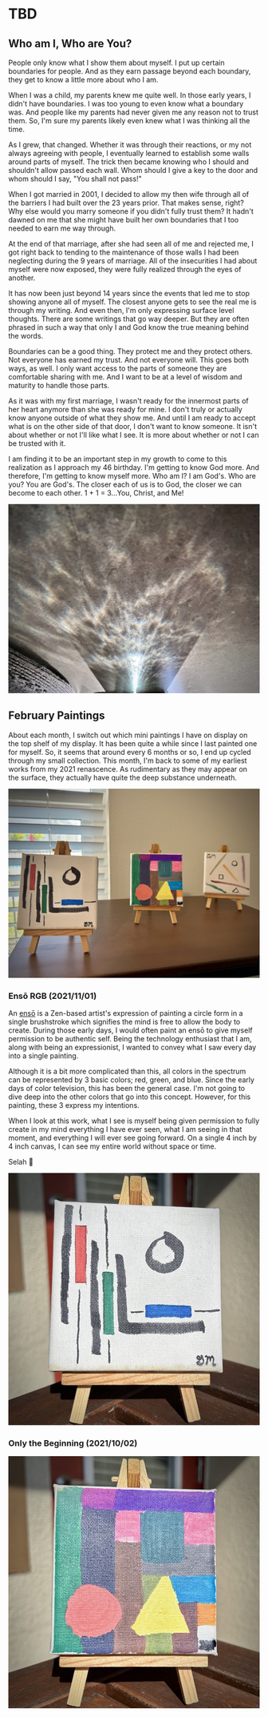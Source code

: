 # TBD

## Who am I, Who are You?

People only know what I show them about myself. I put up certain boundaries for people. And as they earn passage beyond each boundary, they get to know a little more about who I am.

When I was a child, my parents knew me quite well. In those early years, I didn't have boundaries. I was too young to even know what a boundary was. And people like my parents had never given me any reason not to trust them. So, I'm sure my parents likely even knew what I was thinking all the time.

As I grew, that changed. Whether it was through their reactions, or my not always agreeing with people, I eventually learned to establish some walls around parts of myself. The trick then became knowing who I should and shouldn't allow passed each wall. Whom should I give a key to the door and whom should I say, "You shall not pass!"

When I got married in 2001, I decided to allow my then wife through all of the barriers I had built over the 23 years prior. That makes sense, right? Why else would you marry someone if you didn't fully trust them? It hadn't dawned on me that she might have built her own boundaries that I too needed to earn me way through.

At the end of that marriage, after she had seen all of me and rejected me, I got right back to tending to the maintenance of those walls I had been neglecting during the 9 years of marriage. All of the insecurities I had about myself were now exposed, they were fully realized through the eyes of another.

It has now been just beyond 14 years since the events that led me to stop showing anyone all of myself. The closest anyone gets to see the real me is through my writing. And even then, I'm only expressing surface level thoughts. There are some writings that go way deeper. But they are often phrased in such a way that only I and God know the true meaning behind the words.

Boundaries can be a good thing. They protect me and they protect others. Not everyone has earned my trust. And not everyone will. This goes both ways, as well. I only want access to the parts of someone they are comfortable sharing with me. And I want to be at a level of wisdom and maturity to handle those parts.

As it was with my first marriage, I wasn't ready for the innermost parts of her heart anymore than she was ready for mine. I don't truly or actually know anyone outside of what they show me. And until I am ready to accept what is on the other side of that door, I don't want to know someone. It isn't about whether or not I'll like what I see. It is more about whether or not I can be trusted with it.

I am finding it to be an important step in my growth to come to this realization as I approach my 46 birthday. I'm getting to know God more. And therefore, I'm getting to know myself more. Who am I? I am God's. Who are you? You are God's. The closer each of us is to God, the closer we can become to each other. 1 + 1 = 3...You, Christ, and Me!

![Sunlight reflecting on a surface through a glass of water.](./img/IMG_2306.jpeg)

## February Paintings

About each month, I switch out which mini paintings I have on display on the top shelf of my display. It has been quite a while since I last painted one for myself. So, it seems that around every 6 months or so, I end up cycled through my small collection. This month, I'm back to some of my earliest works from my 2021 renascence. As rudimentary as they may appear on the surface, they actually have quite the deep substance underneath.

![3 mini paintings on mini easels on a shelf](./img/IMG_2315.jpeg)

### Ensō RGB (2021/11/01)

An [ensō](https://en.wikipedia.org/wiki/Ens%25C5%258D) is a Zen-based artist's expression of painting a circle form in a single brushstroke which signifies the mind is free to allow the body to create. During those early days, I would often paint an ensō to give myself permission to be authentic self. Being the technology enthusiast that I am, along with being an expressionist, I wanted to convey what I saw every day into a single painting.

Although it is a bit more complicated than this, all colors in the spectrum can be represented by 3 basic colors; red, green, and blue. Since the early days of color television, this has been the general case. I'm not going to dive deep into the other colors that go into this concept. However, for this painting, these 3 express my intentions.

When I look at this work, what I see is myself being given permission to fully create in my mind everything I have ever seen, what I am seeing in that moment, and everything I will ever see going forward. On a single 4 inch by 4 inch canvas, I can see my entire world without space or time.

Selah :pray:

![Mini painting of an ensō and lines of black, red, green, and blue](./img/IMG_2313.jpeg)

### Only the Beginning (2021/10/02)



![Mini painting of colored blocks, a circle, and a triangle](./img/IMG_2311.jpeg)
